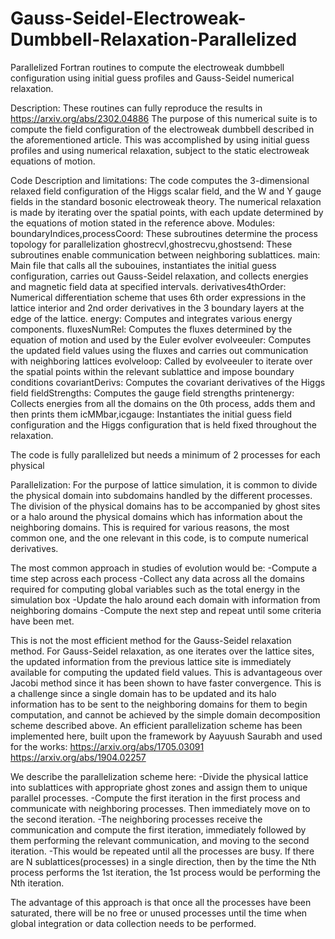# Gauss-Seidel-Electroweak-Dumbbell-Relaxation-Parallelized
Parallelized Fortran routines to compute the electroweak dumbbell configuration using initial guess profiles and Gauss-Seidel numerical relaxation.

Description:
These routines can fully reproduce the results in https://arxiv.org/abs/2302.04886
The purpose of this numerical suite is to compute the field configuration of the electroweak dumbbell described in the aforementioned article. 
This was accomplished by using initial guess profiles and using numerical relaxation, subject to the static electroweak equations of motion.

Code Description and limitations:
The code computes the 3-dimensional relaxed field configuration of the Higgs scalar field, and the W and Y gauge fields in the standard bosonic electroweak 
theory. The numerical relaxation is made by iterating over the spatial points, with each update determined by the equations of motion stated in the reference above.
Modules:
boundaryIndices,processCoord: These subroutines determine the process topology for parallelization
ghostrecvl,ghostrecvu,ghostsend: These subroutines enable communication between neighboring sublattices.
main: Main file that calls all the subouines, instantiates the initial guess configuration, carries out Gauss-Seidel relaxation, and collects energies and magnetic field data at specified intervals.
derivatives4thOrder: Numerical differentiation scheme that uses 6th order expressions in the lattice interior and 2nd order derivatives in the 3 boundary layers at the edge of the lattice.
energy: Computes and integrates various energy components.
fluxesNumRel: Computes the fluxes determined by the equation of motion and used by the Euler evolver
evolveeuler: Computes the updated field values using the fluxes and carries out communication with neighboring lattices
evolveloop: Called by evolveeuler to iterate over the spatial points within the relevant sublattice and impose boundary conditions
covariantDerivs: Computes the covariant derivatives of the Higgs field
fieldStrengths: Computes the gauge field strengths
printenergy: Collects energies from all the domains on the 0th process, adds them and then prints them
icMMbar,icgauge: Instantiates the initial guess field configuration and the Higgs configuration that is held fixed throughout the relaxation.

The code is fully parallelized but needs a minimum of 2 processes for each physical 

Parallelization:
For the purpose of lattice simulation, it is common to divide the physical domain into subdomains handled by the different processes.
The division of the physical domains has to be accompanied by ghost sites or a halo around the physical domains which has information about the neighboring 
domains. This is required for various reasons, the most common one, and the one relevant in this code, is to compute numerical derivatives.

The most common approach in studies of evolution would be:
-Compute a time step across each process
-Collect any data across all the domains required for computing global variables such as the total energy in the simulation box
-Update the halo around each domain with information from neighboring domains
-Compute the next step and repeat until some criteria have been met.

This is not the most efficient method for the Gauss-Seidel relaxation method.
For Gauss-Seidel relaxation, as one iterates over the lattice sites, the updated information from the previous lattice site is immediately available
for computing the updated field values. This is advantageous over Jacobi method since it has been shown to have faster convergence.
This is a challenge since a single domain has to be updated and its halo information has to be sent to the neighboring domains for them to begin computation,
and cannot be achieved by the simple domain decomposition scheme described above.
An efficient parallelization scheme has been implemented here, built upon the framework by Aayuush Saurabh and used for the works:
https://arxiv.org/abs/1705.03091
https://arxiv.org/abs/1904.02257

We describe the parallelization scheme here:
-Divide the physical lattice into sublattices with appropriate ghost zones and assign them to unique parallel processes.
-Compute the first iteration in the first process and communicate with neighboring processes. Then immediately move on to the second iteration.
-The neighboring processes receive the communication and compute the first iteration, immediately followed by them performing the relevant communication, and moving to the second iteration.
-This would be repeated until all the processes are busy. If there are N sublattices(processes) in a single direction, then by the time the Nth process performs the 1st iteration, the 1st process would be performing the Nth iteration.

The advantage of this approach is that once all the processes have been saturated, there will be no free or unused processes until the time when global integration or data collection needs to be performed.
